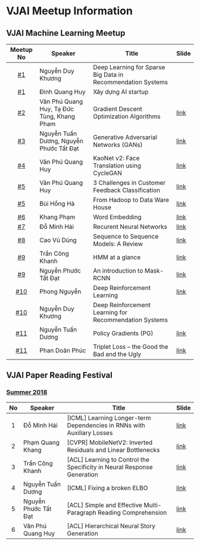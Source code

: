# VJAI Meetup Information
## VJAI Machine Learning Meetup
|Meetup No| Speaker | Title | Slide |
|:-------:|---------|-------|-------|
|[#1](20170527_VJAI_MLMeetup_%2301.md)|Nguyễn Duy Khương| Deep Learning for Sparse Big Data in Recommendation Systems| |
|[#1](20170527_VJAI_MLMeetup_%2301.md)|Đinh Quang Huy| Xây dựng AI startup| |
|[#2](20170624_VJAI_MLMeetup_%2302.md)|Văn Phú Quang Huy, Tạ Đức Tùng, Khang Pham| Gradient Descent Optimization Algorithms| [link](https://www.slideshare.net/KhangPham3/overview-on-optimization-algorithms-in-deep-learning)|
|[#3](20170909_VJAI_MLMeetup_%2303.md)| Nguyễn Tuấn Dương, Nguyễn Phước Tất Đạt | Generative Adversarial Networks (GANs) | [link]( https://github.com/nptdat/gan_tutorial/blob/master/GAN.pdf) |
|[#4](20171029_VJAI_MLMeetup_%2304.md)| Văn Phú Quang Huy | KaoNet v2: Face Translation using CycleGAN| [link](https://www.slideshare.net/vanhuyz/kaonet-v2-face-translation-using-cyclegan) |
|[#5](20180331_VJAI_MLMeetup_%2305.md)| Văn Phú Quang Huy | 3 Challenges in Customer Feedback Classification | [link](https://www.slideshare.net/vanhuyz/3-challenges-in-customer-feedback-classification-93750360)|
|[#5](20180331_VJAI_MLMeetup_%2305.md)| Bùi Hồng Hà | From Hadoop to Data Ware House | [link](https://www.slideshare.net/talzeus/from-hadoop-to-enterprise-data-warehouse) |
|[#6](20180603_VJAI_MLMeetup_%2306.md)| Khang Phạm | Word Embedding | [link](https://www.slideshare.net/KhangPham3/a-note-on-word-embedding) |
|[#7](20180708_VJAI_MLMeetup_%2307.md)| Đỗ Minh Hải | Recurent Neural Networks | [link](https://dominhhai.github.io/vi/talk/dl-rnn) |
|[#8](20180812_VJAI_MLMeetup_%2308.md)| Cao Vũ Dũng | Sequence to Sequence Models: A Review | [link](https://drive.google.com/file/d/1i061EYoO2SR5_On_TIelT5Qx_neva-Xb/view) |
|[#9](20180929_VJAI_MLMeetup_%2309.md)| Trần Công Khanh | HMM at a glance | [link](https://slides.com/khanhtc/deck-1) |
|[#9](20180929_VJAI_MLMeetup_%2309.md)| Nguyễn Phước Tất Đạt | An introduction to Mask-RCNN | [link](https://www.slideshare.net/hitheone/maskrcnn-for-instance-segmentation-117485267) |
|[#10](20181014_VJAI_MLMeetup_%2310.md)| Phong Nguyễn | Deep Reinforcement Learning |[link](https://docs.google.com/presentation/d/e/2PACX-1vTCKGcquy2Uri7LizA2n9-FnegRvE2MnE_KPg8WowOUY5lJgxkP0C7ShmQpXeQH_ZOvXiwkzxjWmv9P/pub?start=false&loop=false&delayms=3000&fbclid=IwAR3cUFy0HYGI4nZtrqontoLT4IVDI_8ErrMpgQXjltVzBqsOVczcKLbu6LU)|
|[#10](20181014_VJAI_MLMeetup_%2310.md)| Nguyễn Duy Khương | Deep Reinforcement Learning for Recommendation Systems |   |
|[#11](20181103_VJAI_MLMeetup_%2311.md)| Nguyễn Tuấn Dương | Policy Gradients (PG) | [link](https://ntduong.github.io/policy-gradient-rl/#/) |
|[#11](20181103_VJAI_MLMeetup_%2311.md)| Phan Doãn Phúc | Triplet Loss – the Good the Bad and the Ugly | [link](https://drive.google.com/file/d/1fYYpOjgKBvnRClwFtJ48CY63LbGGJGH3/view?fbclid=IwAR1-3hEQECwOVgfituV-aMcVjK7Abbe51rLV99kdEeFB_pGQW6b6v6ZGWXo) |

## VJAI Paper Reading Festival

### [Summer 2018](20180819_VJAI_PaperReading_%2301.md)

|No| Speaker | Title | Slide|
|:-:|--------|-------|------|
| 1| Đỗ Minh Hải | [ICML] Learning Longer-term Dependencies in RNNs with Auxiliary Losses | [link](https://dominhhai.github.io/vi/talk/paper-longer-term-rnn) |
| 2|Phạm Quang Khang | [CVPR] MobileNetV2: Inverted Residuals and Linear Bottlenecks |[link](https://www.slideshare.net/KhangPham3/cvpr-2018-paper-reading-mobilenet-v2) |
| 3|Trần Công Khanh | [ACL] Learning to Control the Specificity in Neural Response Generation |[link](https://slides.com/khanhtc/deck#/) |
| 4|Nguyễn Tuấn Dương | [ICML] Fixing a broken ELBO | [link](https://ntduong.github.io/tcav-fest-18) |
| 5|Nguyễn Phước Tất Đạt | [ACL] Simple and Effective Multi-Paragraph Reading Comprehension| [link](https://www.slideshare.net/hitheone/vjai-paper-reading201808acl18simpleandeffective-multiparagraph-reading-comprehension) |
| 6|Văn Phú Quang Huy | [ACL] Hierarchical Neural Story Generation | [link](https://speakerdeck.com/vanhuyz/paper-reading-hierarchical-neural-story-generation) |
